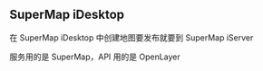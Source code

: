 <!--
 * @Author: your name
 * @Date: 2020-07-22 17:52:25
 * @LastEditTime: 2020-07-22 17:56:20
 * @LastEditors: Please set LastEditors
 * @Description: In User Settings Edit
 * @FilePath: /Notebook/docs/gis/supermap.md
-->

## SuperMap iDesktop

在 SuperMap iDesktop 中创建地图要发布就要到 SuperMap iServer

服务用的是 SuperMap，API 用的是 OpenLayer
